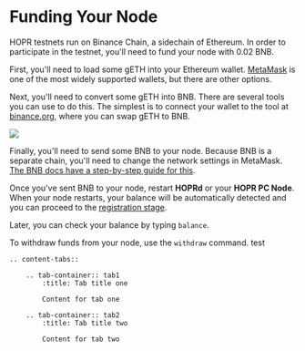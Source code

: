 <!-- ---
description: Funding your node with xDAI
--- -->

# Funding Your Node

HOPR testnets run on Binance Chain, a sidechain of Ethereum. In order to participate in the testnet, you'll need to fund your node with 0.02 BNB.

First, you'll need to load some gETH into your Ethereum wallet. [MetaMask](https://metamask.io/) is one of the most widely supported wallets, but there are other options.

Next, you'll need to convert some gETH into BNB. There are several tools you can use to do this. The simplest is to connect your wallet to the tool at [binance.org](https://www.binance.org/ru/bridge), where you can swap gETH to BNB.

<!-- @TODO: update image -->

![](../images/xdai-burner.png)

Finally, you'll need to send some BNB to your node. Because BNB is a separate chain, you'll need to change the network settings in MetaMask. [The BNB docs have a step-by-step guide for this](https://docs.binance.org/smart-chain/wallet/metamask.html).

Once you've sent BNB to your node, restart **HOPRd** or your **HOPR PC Node**. When your node restarts, your balance will be automatically detected and you can proceed to the [registration stage](coverbot.md).

Later, you can check your balance by typing `balance`.

To withdraw funds from your node, use the `withdraw` command. test

<!-- ````eval_rst
.. content-tabs::

    .. tab-container:: tab1
        :title: Withdrawing BNB

        To withdraw xDAI, simply specify the amount and the destination address. Because HOPR is designed to run on Ethereum, you need to type gETH as the currency parameter.

        ```text
        withdraw [amount] gETH [ETH address]
        ```

    .. tab-container:: tab2
        :title: Withdrawing HOPR

        To withdraw HOPR, you'll need to add HOPR to your wallet so it can recognise your balance. The smart contract address is: 0x12481c3Ed97b32D94E71C2039DBC44432ADD39a0

        To withdraw, type:

        ```text
        withdraw [amount] HOPR [ETH address]
        ```
```` -->

```eval_rst
.. content-tabs::

    .. tab-container:: tab1
        :title: Tab title one

        Content for tab one

    .. tab-container:: tab2
        :title: Tab title two

        Content for tab two
```
